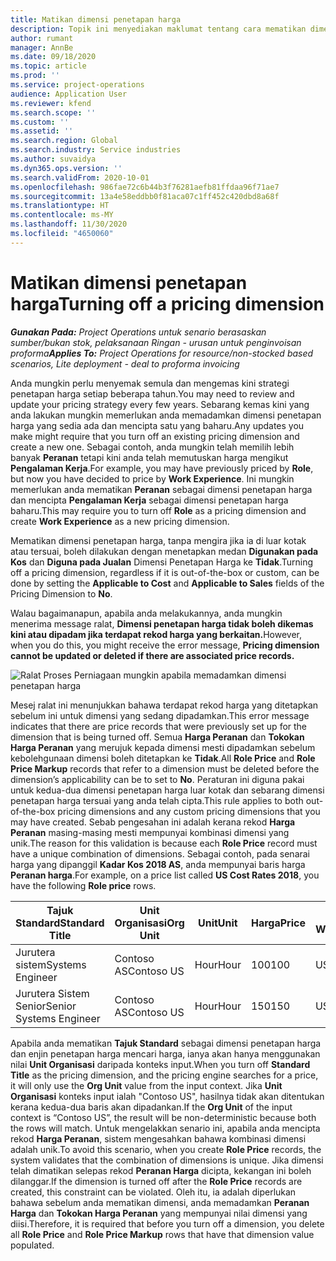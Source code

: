 ```yaml
---
title: Matikan dimensi penetapan harga
description: Topik ini menyediakan maklumat tentang cara mematikan dimensi penetapan harga.
author: rumant
manager: AnnBe
ms.date: 09/18/2020
ms.topic: article
ms.prod: ''
ms.service: project-operations
audience: Application User
ms.reviewer: kfend
ms.search.scope: ''
ms.custom: ''
ms.assetid: ''
ms.search.region: Global
ms.search.industry: Service industries
ms.author: suvaidya
ms.dyn365.ops.version: ''
ms.search.validFrom: 2020-10-01
ms.openlocfilehash: 986fae72c6b44b3f76281aefb81ffdaa96f71ae7
ms.sourcegitcommit: 13a4e58eddbb0f81aca07c1ff452c420dbd8a68f
ms.translationtype: HT
ms.contentlocale: ms-MY
ms.lasthandoff: 11/30/2020
ms.locfileid: "4650060"
---
```

# <a name="turning-off-a-pricing-dimension"></a><span data-ttu-id="a5271-103">Matikan dimensi penetapan harga</span><span class="sxs-lookup"><span data-stu-id="a5271-103">Turning off a pricing dimension</span></span>

<span data-ttu-id="a5271-104">_**Gunakan Pada:** Project Operations untuk senario berasaskan sumber/bukan stok, pelaksanaan Ringan - urusan untuk penginvoisan proforma_</span><span class="sxs-lookup"><span data-stu-id="a5271-104">_**Applies To:** Project Operations for resource/non-stocked based scenarios, Lite deployment - deal to proforma invoicing_</span></span>

<span data-ttu-id="a5271-105">Anda mungkin perlu menyemak semula dan mengemas kini strategi penetapan harga setiap beberapa tahun.</span><span class="sxs-lookup"><span data-stu-id="a5271-105">You may need to review and update your pricing strategy every few years.</span></span> <span data-ttu-id="a5271-106">Sebarang kemas kini yang anda lakukan mungkin memerlukan anda memadamkan dimensi penetapan harga yang sedia ada dan mencipta satu yang baharu.</span><span class="sxs-lookup"><span data-stu-id="a5271-106">Any updates you make might require that you turn off an existing pricing dimension and create a new one.</span></span> <span data-ttu-id="a5271-107">Sebagai contoh, anda mungkin telah memilih lebih banyak **Peranan** tetapi kini anda telah memutuskan harga mengikut **Pengalaman Kerja**.</span><span class="sxs-lookup"><span data-stu-id="a5271-107">For example, you may have previously priced by **Role**, but now you have decided to price by **Work Experience**.</span></span> <span data-ttu-id="a5271-108">Ini mungkin memerlukan anda mematikan **Peranan** sebagai dimensi penetapan harga dan mencipta **Pengalaman Kerja** sebagai dimensi penetapan harga baharu.</span><span class="sxs-lookup"><span data-stu-id="a5271-108">This may require you to turn off **Role** as a pricing dimension and create **Work Experience** as a new pricing dimension.</span></span> 

<span data-ttu-id="a5271-109">Mematikan dimensi penetapan harga, tanpa mengira jika ia di luar kotak atau tersuai, boleh dilakukan dengan menetapkan medan **Digunakan pada Kos** dan **Diguna pada Jualan** Dimensi Penetapan Harga ke **Tidak**.</span><span class="sxs-lookup"><span data-stu-id="a5271-109">Turning off a pricing dimension, regardless if it is out-of-the-box or custom, can be done by setting the **Applicable to Cost** and **Applicable to Sales** fields of the Pricing Dimension to **No**.</span></span>

<span data-ttu-id="a5271-110">Walau bagaimanapun, apabila anda melakukannya, anda mungkin menerima message ralat, **Dimensi penetapan harga tidak boleh dikemas kini atau dipadam jika terdapat rekod harga yang berkaitan.**</span><span class="sxs-lookup"><span data-stu-id="a5271-110">However, when you do this, you might receive the error message, **Pricing dimension cannot be updated or deleted if there are associated price records.**</span></span>

![Ralat Proses Perniagaan mungkin apabila memadamkan dimensi penetapan harga](media/Business-Process-Error.png)

<span data-ttu-id="a5271-112">Mesej ralat ini menunjukkan bahawa terdapat rekod harga yang ditetapkan sebelum ini untuk dimensi yang sedang dipadamkan.</span><span class="sxs-lookup"><span data-stu-id="a5271-112">This error message indicates that there are price records that were previously set up for the dimension that is being turned off.</span></span> <span data-ttu-id="a5271-113">Semua **Harga Peranan** dan **Tokokan Harga Peranan** yang merujuk kepada dimensi mesti dipadamkan sebelum kebolehgunaan dimensi boleh ditetapkan ke **Tidak**.</span><span class="sxs-lookup"><span data-stu-id="a5271-113">All **Role Price** and **Role Price Markup** records that refer to a dimension must be deleted before the dimension’s applicability can be to set to **No**.</span></span> <span data-ttu-id="a5271-114">Peraturan ini diguna pakai untuk kedua-dua dimensi penetapan harga luar kotak dan sebarang dimensi penetapan harga tersuai yang anda telah cipta.</span><span class="sxs-lookup"><span data-stu-id="a5271-114">This rule applies to both out-of-the-box pricing dimensions and any custom pricing dimensions that you may have created.</span></span> <span data-ttu-id="a5271-115">Sebab pengesahan ini adalah kerana rekod **Harga Peranan** masing-masing mesti mempunyai kombinasi dimensi yang unik.</span><span class="sxs-lookup"><span data-stu-id="a5271-115">The reason for this validation is because each **Role Price** record must have a unique combination of dimensions.</span></span> <span data-ttu-id="a5271-116">Sebagai contoh, pada senarai harga yang dipanggil **Kadar Kos 2018 AS**, anda mempunyai baris harga **Peranan harga**.</span><span class="sxs-lookup"><span data-stu-id="a5271-116">For example, on a price list called **US Cost Rates 2018**, you have the following **Role price** rows.</span></span> 

| <span data-ttu-id="a5271-117">Tajuk Standard</span><span class="sxs-lookup"><span data-stu-id="a5271-117">Standard Title</span></span>         | <span data-ttu-id="a5271-118">Unit Organisasi</span><span class="sxs-lookup"><span data-stu-id="a5271-118">Org Unit</span></span>    |<span data-ttu-id="a5271-119">Unit</span><span class="sxs-lookup"><span data-stu-id="a5271-119">Unit</span></span>   |<span data-ttu-id="a5271-120">Harga</span><span class="sxs-lookup"><span data-stu-id="a5271-120">Price</span></span>  |<span data-ttu-id="a5271-121">Mata Wang</span><span class="sxs-lookup"><span data-stu-id="a5271-121">Currency</span></span>  |
| -----------------------|-------------|-------|-------|----------|
| <span data-ttu-id="a5271-122">Jurutera sistem</span><span class="sxs-lookup"><span data-stu-id="a5271-122">Systems Engineer</span></span>|<span data-ttu-id="a5271-123">Contoso AS</span><span class="sxs-lookup"><span data-stu-id="a5271-123">Contoso US</span></span>|<span data-ttu-id="a5271-124">Hour</span><span class="sxs-lookup"><span data-stu-id="a5271-124">Hour</span></span>| <span data-ttu-id="a5271-125">100</span><span class="sxs-lookup"><span data-stu-id="a5271-125">100</span></span>|<span data-ttu-id="a5271-126">USD</span><span class="sxs-lookup"><span data-stu-id="a5271-126">USD</span></span>|
| <span data-ttu-id="a5271-127">Jurutera Sistem Senior</span><span class="sxs-lookup"><span data-stu-id="a5271-127">Senior Systems Engineer</span></span>|<span data-ttu-id="a5271-128">Contoso AS</span><span class="sxs-lookup"><span data-stu-id="a5271-128">Contoso US</span></span>|<span data-ttu-id="a5271-129">Hour</span><span class="sxs-lookup"><span data-stu-id="a5271-129">Hour</span></span>| <span data-ttu-id="a5271-130">150</span><span class="sxs-lookup"><span data-stu-id="a5271-130">150</span></span>| <span data-ttu-id="a5271-131">USD</span><span class="sxs-lookup"><span data-stu-id="a5271-131">USD</span></span>|


<span data-ttu-id="a5271-132">Apabila anda mematikan **Tajuk Standard** sebagai dimensi penetapan harga dan enjin penetapan harga mencari harga, ianya akan hanya menggunakan nilai **Unit Organisasi** daripada konteks input.</span><span class="sxs-lookup"><span data-stu-id="a5271-132">When you turn off **Standard Title** as the pricing dimension, and the pricing engine searches for a price, it will only use the **Org Unit** value from the input context.</span></span> <span data-ttu-id="a5271-133">Jika **Unit Organisasi** konteks input ialah "Contoso US", hasilnya tidak akan ditentukan kerana kedua-dua baris akan dipadankan.</span><span class="sxs-lookup"><span data-stu-id="a5271-133">If the **Org Unit** of the input context is “Contoso US”, the result will be non-deterministic because both the rows will match.</span></span> <span data-ttu-id="a5271-134">Untuk mengelakkan senario ini, apabila anda mencipta rekod **Harga Peranan**, sistem mengesahkan bahawa kombinasi dimensi adalah unik.</span><span class="sxs-lookup"><span data-stu-id="a5271-134">To avoid this scenario, when you create **Role Price** records, the system validates that the combination of dimensions is unique.</span></span> <span data-ttu-id="a5271-135">Jika dimensi telah dimatikan selepas rekod **Peranan Harga** dicipta, kekangan ini boleh dilanggar.</span><span class="sxs-lookup"><span data-stu-id="a5271-135">If the dimension is turned off after the **Role Price** records are created, this constraint can be violated.</span></span> <span data-ttu-id="a5271-136">Oleh itu, ia adalah diperlukan bahawa sebelum anda mematikan dimensi, anda memadamkan **Peranan Harga** dan **Tokokan Harga Peranan** yang mempunyai nilai dimensi yang diisi.</span><span class="sxs-lookup"><span data-stu-id="a5271-136">Therefore, it is required that before you turn off a dimension, you delete all **Role Price** and **Role Price Markup** rows that have that dimension value populated.</span></span>
